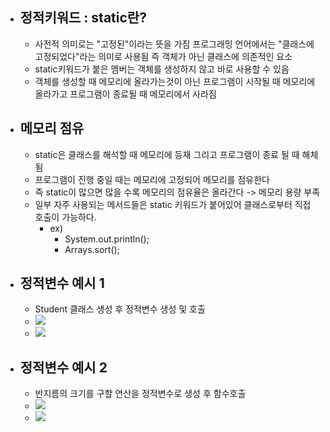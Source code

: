 
- ## 정적키워드 : static란?
	- 사전적 의미로는 "고정된"이라는 뜻을 가짐 프로그래밍 언어에서는 "클래스에 고정되었다"라는 의미로 사용됨 즉 객체가 아닌 클래스에 의존적인 요소
	- static키워드가 붙은 멤버는 객체를 생성하지 않고 바로 사용할 수 있음
	- 객체를 생성할 때 메모리에 올라가는것이 아닌 프로그램이 시작될 때 메모리에 올라가고 프로그램이 종료될 때 메모리에서 사라짐

- ## 메모리 점유
	- static은 클래스를 해석할 때 메모리에 등재 그리고 프로그램이 종료 될 때 해체됨
	- 프로그램이 진행 중일 때는 메모리에 고정되어 메모리를 점유한다
	- 즉 static이 많으면 많을 수록 메모리의 점유율은 올라간다 -> 메모리 용량 부족
	- 일부 자주 사용되는 메서드들은 static 키워드가 붙어있어 클래스로부터 직접 호출이 가능하다.
		- ex) 
			- System.out.println();
			- Arrays.sort();

- ## 정적변수 예시 1
	- Student 클래스 생성 후 정적변수 생성 및 호출
	- ![](https://i.imgur.com/ula725N.png)
	- ![](https://i.imgur.com/URe6D9n.png)

- ## 정적변수 예시 2
	- 반지름의 크기를 구할 연산을 정적변수로 생성 후 함수호출
	- ![](https://i.imgur.com/IaHKmi7.png)
	- ![](https://i.imgur.com/MvK2H9v.png)
